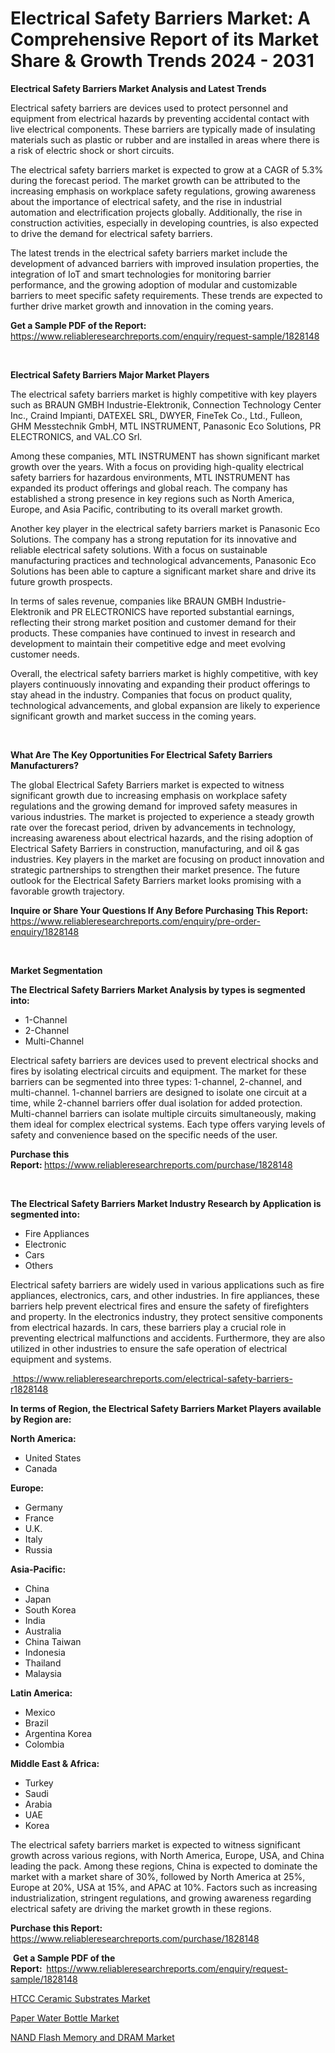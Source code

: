 <p><h1>Electrical Safety Barriers Market: A Comprehensive Report of its Market Share & Growth Trends 2024 - 2031</h1></p><p><strong>Electrical Safety Barriers Market Analysis and Latest Trends</strong></p>
<p><p>Electrical safety barriers are devices used to protect personnel and equipment from electrical hazards by preventing accidental contact with live electrical components. These barriers are typically made of insulating materials such as plastic or rubber and are installed in areas where there is a risk of electric shock or short circuits.</p><p>The electrical safety barriers market is expected to grow at a CAGR of 5.3% during the forecast period. The market growth can be attributed to the increasing emphasis on workplace safety regulations, growing awareness about the importance of electrical safety, and the rise in industrial automation and electrification projects globally. Additionally, the rise in construction activities, especially in developing countries, is also expected to drive the demand for electrical safety barriers.</p><p>The latest trends in the electrical safety barriers market include the development of advanced barriers with improved insulation properties, the integration of IoT and smart technologies for monitoring barrier performance, and the growing adoption of modular and customizable barriers to meet specific safety requirements. These trends are expected to further drive market growth and innovation in the coming years.</p></p>
<p><strong>Get a Sample PDF of the Report:&nbsp;</strong> <a href="https://www.reliableresearchreports.com/enquiry/request-sample/1828148">https://www.reliableresearchreports.com/enquiry/request-sample/1828148</a></p>
<p>&nbsp;</p>
<p><strong>Electrical Safety Barriers Major Market Players</strong></p>
<p><p>The electrical safety barriers market is highly competitive with key players such as BRAUN GMBH Industrie-Elektronik, Connection Technology Center Inc., Craind Impianti, DATEXEL SRL, DWYER, FineTek Co., Ltd., Fulleon, GHM Messtechnik GmbH, MTL INSTRUMENT, Panasonic Eco Solutions, PR ELECTRONICS, and VAL.CO Srl.</p><p>Among these companies, MTL INSTRUMENT has shown significant market growth over the years. With a focus on providing high-quality electrical safety barriers for hazardous environments, MTL INSTRUMENT has expanded its product offerings and global reach. The company has established a strong presence in key regions such as North America, Europe, and Asia Pacific, contributing to its overall market growth.</p><p>Another key player in the electrical safety barriers market is Panasonic Eco Solutions. The company has a strong reputation for its innovative and reliable electrical safety solutions. With a focus on sustainable manufacturing practices and technological advancements, Panasonic Eco Solutions has been able to capture a significant market share and drive its future growth prospects.</p><p>In terms of sales revenue, companies like BRAUN GMBH Industrie-Elektronik and PR ELECTRONICS have reported substantial earnings, reflecting their strong market position and customer demand for their products. These companies have continued to invest in research and development to maintain their competitive edge and meet evolving customer needs.</p><p>Overall, the electrical safety barriers market is highly competitive, with key players continuously innovating and expanding their product offerings to stay ahead in the industry. Companies that focus on product quality, technological advancements, and global expansion are likely to experience significant growth and market success in the coming years.</p></p>
<p>&nbsp;</p>
<p><strong>What Are The Key Opportunities For Electrical Safety Barriers Manufacturers?</strong></p>
<p><p>The global Electrical Safety Barriers market is expected to witness significant growth due to increasing emphasis on workplace safety regulations and the growing demand for improved safety measures in various industries. The market is projected to experience a steady growth rate over the forecast period, driven by advancements in technology, increasing awareness about electrical hazards, and the rising adoption of Electrical Safety Barriers in construction, manufacturing, and oil & gas industries. Key players in the market are focusing on product innovation and strategic partnerships to strengthen their market presence. The future outlook for the Electrical Safety Barriers market looks promising with a favorable growth trajectory.</p></p>
<p><strong>Inquire or Share Your Questions If Any Before Purchasing This Report:</strong> <a href="https://www.reliableresearchreports.com/enquiry/pre-order-enquiry/1828148">https://www.reliableresearchreports.com/enquiry/pre-order-enquiry/1828148</a></p>
<p>&nbsp;</p>
<p><strong>Market Segmentation</strong></p>
<p><strong>The Electrical Safety Barriers Market Analysis by types is segmented into:</strong></p>
<p><ul><li>1-Channel</li><li>2-Channel</li><li>Multi-Channel</li></ul></p>
<p><p>Electrical safety barriers are devices used to prevent electrical shocks and fires by isolating electrical circuits and equipment. The market for these barriers can be segmented into three types: 1-channel, 2-channel, and multi-channel. 1-channel barriers are designed to isolate one circuit at a time, while 2-channel barriers offer dual isolation for added protection. Multi-channel barriers can isolate multiple circuits simultaneously, making them ideal for complex electrical systems. Each type offers varying levels of safety and convenience based on the specific needs of the user.</p></p>
<p><strong>Purchase this Report:&nbsp;</strong><a href="https://www.reliableresearchreports.com/purchase/1828148">https://www.reliableresearchreports.com/purchase/1828148</a></p>
<p>&nbsp;</p>
<p><strong>The Electrical Safety Barriers Market Industry Research by Application is segmented into:</strong></p>
<p><ul><li>Fire Appliances</li><li>Electronic</li><li>Cars</li><li>Others</li></ul></p>
<p><p>Electrical safety barriers are widely used in various applications such as fire appliances, electronics, cars, and other industries. In fire appliances, these barriers help prevent electrical fires and ensure the safety of firefighters and property. In the electronics industry, they protect sensitive components from electrical hazards. In cars, these barriers play a crucial role in preventing electrical malfunctions and accidents. Furthermore, they are also utilized in other industries to ensure the safe operation of electrical equipment and systems.</p></p>
<p><a href="https://www.reliableresearchreports.com/electrical-safety-barriers-r1828148">&nbsp;https://www.reliableresearchreports.com/electrical-safety-barriers-r1828148</a></p>
<p><strong>In terms of Region, the Electrical Safety Barriers Market Players available by Region are:</strong></p>
<p>
    <p> <strong> North America: </strong>
        <ul>
            <li>United States</li>
            <li>Canada</li>
        </ul>
        </p> 
    <p> <strong> Europe: </strong>
        <ul>
            <li>Germany</li>
            <li>France</li>
            <li>U.K.</li>
            <li>Italy</li>
            <li>Russia</li>
        </ul>
        </p> 
    <p> <strong> Asia-Pacific: </strong>
        <ul>
            <li>China</li>
            <li>Japan</li>
            <li>South Korea</li>
            <li>India</li>
            <li>Australia</li>
            <li>China Taiwan</li>
            <li>Indonesia</li>
            <li>Thailand</li>
            <li>Malaysia</li>
        </ul>
        </p> 
    <p> <strong> Latin America: </strong>
        <ul>
            <li>Mexico</li>
            <li>Brazil</li>
            <li>Argentina Korea</li>
            <li>Colombia</li>
        </ul>
        </p> 
    <p> <strong> Middle East & Africa: </strong>
        <ul>
            <li>Turkey</li>
            <li>Saudi</li>
            <li>Arabia</li>
            <li>UAE</li>
            <li>Korea</li>
        </ul>
    </p>
    </p>
<p><p>The electrical safety barriers market is expected to witness significant growth across various regions, with North America, Europe, USA, and China leading the pack. Among these regions, China is expected to dominate the market with a market share of 30%, followed by North America at 25%, Europe at 20%, USA at 15%, and APAC at 10%. Factors such as increasing industrialization, stringent regulations, and growing awareness regarding electrical safety are driving the market growth in these regions.</p></p>
<p><strong>Purchase this Report: </strong><a href="https://www.reliableresearchreports.com/purchase/1828148">https://www.reliableresearchreports.com/purchase/1828148</a></p>
<p>&nbsp;<strong>Get a Sample PDF of the Report:&nbsp;&nbsp;</strong><a href="https://www.reliableresearchreports.com/enquiry/request-sample/1828148">https://www.reliableresearchreports.com/enquiry/request-sample/1828148</a></p>
<p><strong></strong></p>
<p><p><a href="https://medium.com/@joshdavis1955/htcc-ceramic-substrates-market-global-market-share-and-ranking-overall-sales-and-demand-forecast-e057f33f2082">HTCC Ceramic Substrates Market</a></p><p><a href="https://github.com/JermaineCrona2023/Market-Research-Report-List-2/blob/main/paper-water-bottle-market.md">Paper Water Bottle Market</a></p><p><a href="https://medium.com/@billyrice626/nand-flash-memory-and-dram-industry-analysis-report-its-market-size-growing-with-a-cagr-of-12-9-b521f6ebf751">NAND Flash Memory and DRAM Market</a></p></p>